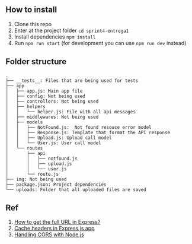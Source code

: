 ## How to install

1. Clone this repo
2. Enter at the project folder `cd sprint4-entrega1`
3. Install dependencies `npm install`
4. Run `npm run start` (for development you can use `npm run dev` instead)

## Folder structure
```
.
├── __tests__: Files that are being used for tests
├── app
│   ├── app.js: Main app file
│   ├── config: Not being used
│   ├── controllers: Not being used
│   ├── helpers
│   │   └── helper.js: File with all api messages
│   ├── middlewares: Not being used
│   ├── models
│   │   ├── NotFound.js:  Not found resouce error model
│   │   ├── Response.js: Template that format the API response
│   │   ├── Upload.js: Upload call model
│   │   └── User.js: User call model
│   └── routes
│       ├── api
│       │   ├── notfound.js
│       │   ├── upload.js
│       │   └── user.js
│       └── route.js
├── img: Not being used
├── package.json: Project dependencies
└── uploads: Folder that all uploaded files are saved

```

## Ref
1. [How to get the full URL in Express?](https://stackoverflow.com/questions/10183291/how-to-get-the-full-url-in-express) 
2. [Cache headers in Express js app](https://regbrain.com/article/cache-headers-express-js)
3. [Handling CORS with Node.js](https://stackabuse.com/handling-cors-with-node-js/)